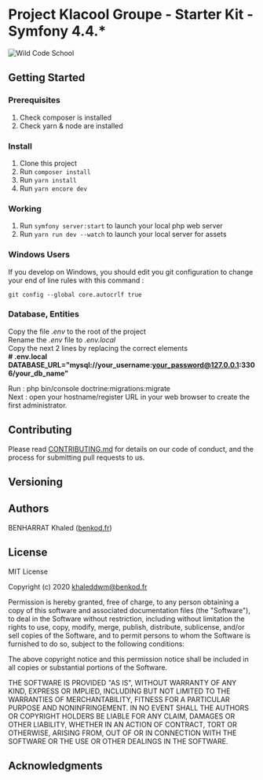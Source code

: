 # Project Klacool Groupe - Starter Kit - Symfony 4.4.*

![Wild Code School](http://klarcool-groupe.com/assets/img/logo/logo-klarcool.png)

## Getting Started

### Prerequisites

1. Check composer is installed
2. Check yarn & node are installed

### Install

1. Clone this project
2. Run `composer install`
3. Run `yarn install`
4. Run `yarn encore dev`

### Working

1. Run `symfony server:start` to launch your local php web server
2. Run `yarn run dev --watch` to launch your local server for assets

### Windows Users

If you develop on Windows, you should edit you git configuration to change your end of line rules with this command :

`git config --global core.autocrlf true`

### Database, Entities

Copy the file *.env* to the root of the project  
Rename the *.env* file to *.env.local*  
Copy the next 2 lines by replacing the correct elements  
__\# .env.local__  
__DATABASE_URL="mysql://your_username:your_password@127.0.0.1:3306/your_db_name"__    
 
Run : php bin/console doctrine:migrations:migrate  
Next : open your hostname/register URL in your web browser to create the first administrator.

## Contributing

Please read [CONTRIBUTING.md](https://gist.github.com/PurpleBooth/b24679402957c63ec426) for details on our code of conduct, and the process for submitting pull requests to us.

## Versioning


## Authors

BENHARRAT Khaled ([benkod.fr](https://www.benkod.fr))

## License

MIT License

Copyright (c) 2020 khaleddwm@benkod.fr

Permission is hereby granted, free of charge, to any person obtaining a copy
of this software and associated documentation files (the "Software"), to deal
in the Software without restriction, including without limitation the rights
to use, copy, modify, merge, publish, distribute, sublicense, and/or sell
copies of the Software, and to permit persons to whom the Software is
furnished to do so, subject to the following conditions:

The above copyright notice and this permission notice shall be included in all
copies or substantial portions of the Software.

THE SOFTWARE IS PROVIDED "AS IS", WITHOUT WARRANTY OF ANY KIND, EXPRESS OR
IMPLIED, INCLUDING BUT NOT LIMITED TO THE WARRANTIES OF MERCHANTABILITY,
FITNESS FOR A PARTICULAR PURPOSE AND NONINFRINGEMENT. IN NO EVENT SHALL THE
AUTHORS OR COPYRIGHT HOLDERS BE LIABLE FOR ANY CLAIM, DAMAGES OR OTHER
LIABILITY, WHETHER IN AN ACTION OF CONTRACT, TORT OR OTHERWISE, ARISING FROM,
OUT OF OR IN CONNECTION WITH THE SOFTWARE OR THE USE OR OTHER DEALINGS IN THE
SOFTWARE.

## Acknowledgments

